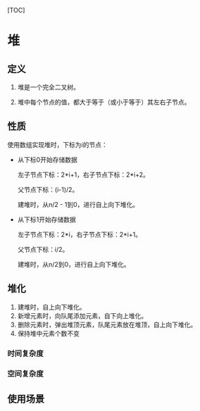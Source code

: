 [TOC]

# 堆

## 定义

1. 堆是一个完全二叉树。

2. 堆中每个节点的值，都大于等于（或小于等于）其左右子节点。

   

## 性质

使用数组实现堆时，下标为i的节点：

- 从下标0开始存储数据

  左子节点下标：2\*i+1，右子节点下标：2\*i+2。

  父节点下标：(i-1)/2。

  建堆时，从n/2 - 1到0，进行自上向下堆化。

- 从下标1开始存储数据

  左子节点下标：2\*i，右子节点下标：2\*i+1。

  父节点下标：i/2。

  建堆时，从n/2到0，进行自上向下堆化。



## 堆化

1. 建堆时，自上向下堆化。
2. 新增元素时，向队尾添加元素，自下向上堆化。
3. 删除元素时，弹出堆顶元素，队尾元素放在堆顶，自上向下堆化。
4. 保持堆中元素个数不变

### 时间复杂度

### 空间复杂度



## 使用场景